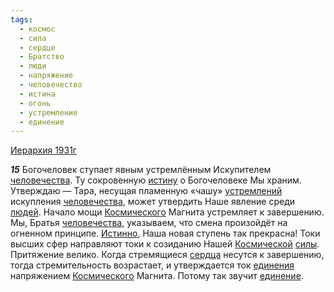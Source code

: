 ```yaml
---
tags:
  - космос
  - сила
  - сердце
  - Братство
  - люди
  - напряжение
  - человечество
  - истина
  - огонь
  - устремление
  - единение
---
```


[Иерархия 1931г](/agni/1931)

___15___
Богочеловек ступает явным устремлённым Искупителем [человечества](/tag/#человечество). Ту сокровенную [истину](/tag/#истина) о Богочеловеке Мы храним. Утверждаю — Тара, несущая пламенную «чашу» [устремлений](/tag/#устремление) искупления [человечества](/tag/#человечество), может утвердить Наше явление среди [людей](/tag/#люди). Начало мощи [Космического](/tag/#космос) Магнита устремляет к завершению. Мы, Братья [человечества](/tag/#человечество), указываем, что смена произойдёт на огненном принципе. [Истинно](/tag/#истина), Наша новая ступень так прекрасна! Токи высших сфер направляют токи к созиданию Нашей [Космической](/tag/#космос) [силы](/tag/#сила). Притяжение велико. Когда стремящиеся [сердца](/tag/#сердце) несутся к завершению, тогда стремительность возрастает, и утверждается ток [единения](/tag/#[единение](/tag/#единение)) напряжением [Космического](/tag/#космос) Магнита. Потому так звучит [единение](/tag/#единение).   

